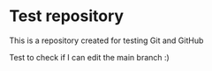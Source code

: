 # Test repository

This is a repository created for testing Git and GitHub

Test to check if I can edit the main branch :)
